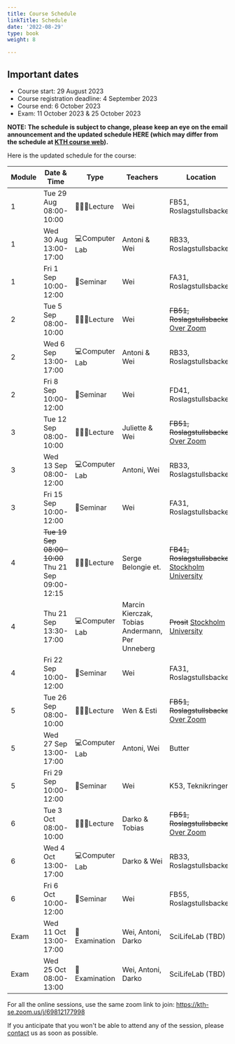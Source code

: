 ```yaml
---
title: Course Schedule
linkTitle: Schedule
date: '2022-08-29'
type: book
weight: 8

---
```

## Important dates
 - Course start: 29 August 2023
 - Course registration deadline: 4 September 2023
 - Course end: 6 October 2023
 - Exam: 11 October 2023 & 25 October 2023

**NOTE: The schedule is subject to change, please keep an eye on the email announcement and the updated schedule HERE (which may differ from the schedule at [KTH course web](https://www.kth.se/social/course/SK2538/calendar/)).**

Here is the updated schedule for the course:

| Module  | Date & Time        | Type                | Teachers                        | Location              | Note  |
|---------|--------------------|---------------------|---------------------------------|-----------------------|-------|
| 1       | Tue 29 Aug 08:00-10:00 | 🧑🏻‍🏫Lecture            | Wei                      | FB51, Roslagstullsbacken |  In person    |
| 1       | Wed 30 Aug 13:00-17:00 | 💻Computer Lab       | Antoni & Wei      | RB33, Roslagstullsbacken |  In person    |
| 1       | Fri 1 Sep 10:00-12:00  | 💬Seminar            | Wei                      | FA31, Roslagstullsbacken |  In person      |
| 2       | Tue 5 Sep 08:00-10:00  | 🧑🏻‍🏫Lecture            | Wei                      | ~~FB51, Roslagstullsbacken~~ [Over Zoom](https://kth-se.zoom.us/j/69812177998) |  Online     |
| 2       | Wed 6 Sep 13:00-17:00  | 💻Computer Lab       | Antoni & Wei     | RB33, Roslagstullsbacken | In person       |
| 2       | Fri 8 Sep 10:00-12:00  | 💬Seminar            | Wei                     | FD41, Roslagstullsbacken |  In person      |
| 3       | Tue 12 Sep 08:00-10:00 | 🧑🏻‍🏫Lecture            | Juliette & Wei                    | ~~FB51, Roslagstullsbacken~~ [Over Zoom](https://kth-se.zoom.us/j/69812177998) |   Online    |
| 3       | Wed 13 Sep 08:00-12:00 | 💻Computer Lab       | Antoni, Wei     | RB33, Roslagstullsbacken | In person       |
| 3       | Fri 15 Sep 10:00-12:00 | 💬Seminar            | Wei                 | FA31, Roslagstullsbacken |  In person      |
| 4       | ~~Tue 19 Sep 08:00-10:00~~ Thu 21 Sep 09:00-12:15 | 🧑🏻‍🏫Lecture            | Serge Belongie et.                     | ~~FB41, Roslagstullsbacken~~ [Stockholm University](https://www.google.com/maps?ll=59.366002,18.060119&z=10&t=m&hl=en&gl=US&mapclient=embed&q=Svante+Arrhenius+v%C3%A4g+20+104+05+Stockholm) |  In person; [registration required](https://www.scilifelab.se/event/computational-methods-in-evolution-and-biodiversity/)    |
| 4       | Thu 21 Sep 13:30-17:00 | 💻Computer Lab       | Marcin Kierczak, Tobias Andermann, Per Unneberg  | ~~Prosit~~ [Stockholm University](https://www.google.com/maps?ll=59.366002,18.060119&z=10&t=m&hl=en&gl=US&mapclient=embed&q=Svante+Arrhenius+v%C3%A4g+20+104+05+Stockholm)                 |  In person; [registration required](https://www.scilifelab.se/event/computational-methods-in-evolution-and-biodiversity/)      |
| 4       | Fri 22 Sep 10:00-12:00 | 💬Seminar            | Wei                     | FA31, Roslagstullsbacken |  In person      |
| 5       | Tue 26 Sep 08:00-10:00 | 🧑🏻‍🏫Lecture            | Wen & Esti                     | ~~FB51, Roslagstullsbacken~~ [Over Zoom](https://kth-se.zoom.us/j/69812177998)  |  Online  |
| 5       | Wed 27 Sep 13:00-17:00 | 💻Computer Lab       | Antoni, Wei     | Butter                 |  In person      |
| 5       | Fri 29 Sep 10:00-12:00 | 💬Seminar            | Wei                     | K53, Teknikringen       | In person       |
| 6       | Tue 3 Oct 08:00-10:00  | 🧑🏻‍🏫Lecture            | Darko & Tobias                  | ~~FB51, Roslagstullsbacken~~ [Over Zoom](https://kth-se.zoom.us/j/69812177998)  |  Online  |
| 6       | Wed 4 Oct 13:00-17:00  | 💻Computer Lab       | Darko & Wei     | RB33, Roslagstullsbacken | In person       |
| 6       | Fri 6 Oct 10:00-12:00  | 💬Seminar            | Wei              | FB55, Roslagstullsbacken |  In person      |
| Exam    | Wed 11 Oct 13:00-17:00 | 🎯Examination        | Wei, Antoni, Darko                  |     SciLifeLab (TBD)                 | In person  |
| Exam    | Wed 25 Oct 08:00-13:00 | 🎯Examination        | Wei, Antoni, Darko              |       SciLifeLab (TBD)           | In person  |

For all the online sessions, use the same zoom link to join: https://kth-se.zoom.us/j/69812177998

If you anticipate that you won't be able to attend any of the session, please [contact](/contact) us as soon as possible.